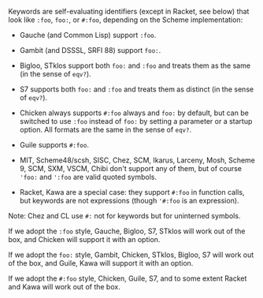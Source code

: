 Keywords are self-evaluating identifiers (except in Racket, see below)
that look like `:foo`, `foo:`, or `#:foo`, depending on the Scheme implementation:

*  Gauche (and Common Lisp) support `:foo`.

*  Gambit (and DSSSL, SRFI 88) support `foo:`.

*  Bigloo, STklos support both `foo:` and `:foo` and treats them as the same (in the sense of `eqv?`).

*  S7 supports both `foo:` and `:foo` and treats them as distinct (in the sense of `eqv?`).

*  Chicken always supports `#:foo` always and `foo:` by default, but can be
   switched to use `:foo` instead of `foo:`
   by setting a parameter or a startup option.
   All formats are the same in the sense of `eqv?`.

*  Guile supports `#:foo`.

*  MIT, Scheme48/scsh, SISC, Chez, SCM, Ikarus, Larceny, Mosh, Scheme 9, SCM, SXM, VSCM, Chibi
   don't support any of them, but of course `'foo:` and `':foo` are valid quoted symbols.

*  Racket, Kawa are a special case: they support `#:foo` in function calls,
   but keywords are not expressions (though `'#:foo` is an expression).

Note: Chez and CL use `#:` not for keywords but for uninterned symbols.

If we adopt the `:foo` style, Gauche, Bigloo, S7, STklos will work out of the box,
and Chicken will support it with an option.

If we adopt the `foo:` style, Gambit, Chicken, STklos, Bigloo, S7 will work out of the box,
and Guile, Kawa will support it with an option.

If we adopt the `#:foo` style, Chicken, Guile, S7, and to some extent Racket and Kawa
will work out of the box.
